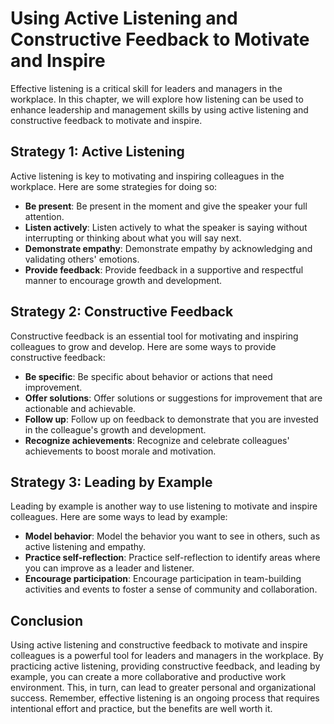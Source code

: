 Using Active Listening and Constructive Feedback to Motivate and Inspire
================================================================================================================================================

Effective listening is a critical skill for leaders and managers in the workplace. In this chapter, we will explore how listening can be used to enhance leadership and management skills by using active listening and constructive feedback to motivate and inspire.

Strategy 1: Active Listening
----------------------------

Active listening is key to motivating and inspiring colleagues in the workplace. Here are some strategies for doing so:

* **Be present**: Be present in the moment and give the speaker your full attention.
* **Listen actively**: Listen actively to what the speaker is saying without interrupting or thinking about what you will say next.
* **Demonstrate empathy**: Demonstrate empathy by acknowledging and validating others' emotions.
* **Provide feedback**: Provide feedback in a supportive and respectful manner to encourage growth and development.

Strategy 2: Constructive Feedback
---------------------------------

Constructive feedback is an essential tool for motivating and inspiring colleagues to grow and develop. Here are some ways to provide constructive feedback:

* **Be specific**: Be specific about behavior or actions that need improvement.
* **Offer solutions**: Offer solutions or suggestions for improvement that are actionable and achievable.
* **Follow up**: Follow up on feedback to demonstrate that you are invested in the colleague's growth and development.
* **Recognize achievements**: Recognize and celebrate colleagues' achievements to boost morale and motivation.

Strategy 3: Leading by Example
------------------------------

Leading by example is another way to use listening to motivate and inspire colleagues. Here are some ways to lead by example:

* **Model behavior**: Model the behavior you want to see in others, such as active listening and empathy.
* **Practice self-reflection**: Practice self-reflection to identify areas where you can improve as a leader and listener.
* **Encourage participation**: Encourage participation in team-building activities and events to foster a sense of community and collaboration.

Conclusion
----------

Using active listening and constructive feedback to motivate and inspire colleagues is a powerful tool for leaders and managers in the workplace. By practicing active listening, providing constructive feedback, and leading by example, you can create a more collaborative and productive work environment. This, in turn, can lead to greater personal and organizational success. Remember, effective listening is an ongoing process that requires intentional effort and practice, but the benefits are well worth it.
